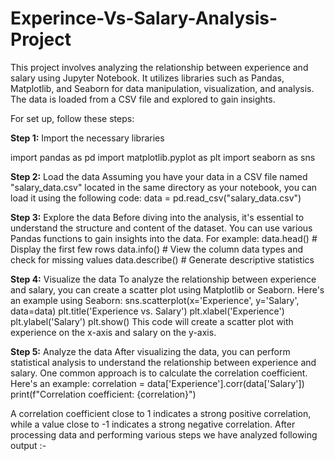 # Experince-Vs-Salary-Analysis-Project
This project involves analyzing the relationship between experience and salary using Jupyter Notebook. It utilizes libraries such as Pandas, Matplotlib, and Seaborn for data manipulation, visualization, and analysis. The data is loaded from a CSV file and explored to gain insights. 


For set up, follow these steps:

**Step 1:** Import the necessary libraries

import pandas as pd
import matplotlib.pyplot as plt
import seaborn as sns

**Step 2:** Load the data
Assuming you have your data in a CSV file named "salary_data.csv" located in the same directory as your notebook, you can load it using the following code:
data = pd.read_csv("salary_data.csv")

**Step 3:** Explore the data
Before diving into the analysis, it's essential to understand the structure and content of the dataset. You can use various Pandas functions to gain insights into the data. For example:
data.head()  # Display the first few rows
data.info()  # View the column data types and check for missing values
data.describe()  # Generate descriptive statistics


**Step 4:** Visualize the data
To analyze the relationship between experience and salary, you can create a scatter plot using Matplotlib or Seaborn. Here's an example using Seaborn:
sns.scatterplot(x='Experience', y='Salary', data=data)
plt.title('Experience vs. Salary')
plt.xlabel('Experience')
plt.ylabel('Salary')
plt.show()
This code will create a scatter plot with experience on the x-axis and salary on the y-axis.

**Step 5:** Analyze the data
After visualizing the data, you can perform statistical analysis to understand the relationship between experience and salary. One common approach is to calculate the correlation coefficient. Here's an example:
correlation = data['Experience'].corr(data['Salary'])
print(f"Correlation coefficient: {correlation}")

A correlation coefficient close to 1 indicates a strong positive correlation, while a value close to -1 indicates a strong negative correlation.
After processing data and performing various steps we have analyzed following output :-






